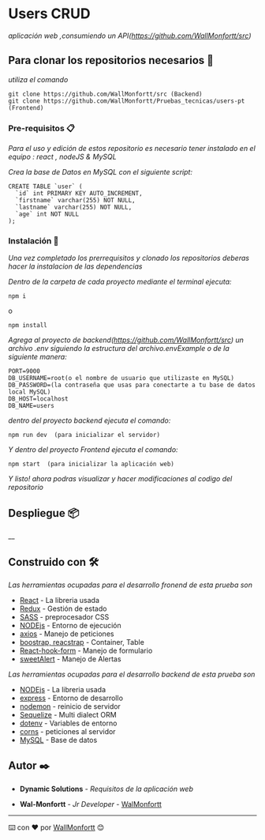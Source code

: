 # Users CRUD

_aplicación web ,consumiendo un API(https://github.com/WallMonfortt/src)_

## Para clonar los repositorios necesarios 🚀

_utiliza el comando_

```
git clone https://github.com/WallMonfortt/src (Backend)
git clone https://github.com/WallMonfortt/Pruebas_tecnicas/users-pt (Frontend)
```

### Pre-requisitos 📋

_Para el uso y edición de estos repositorio es necesario tener instalado en el equipo : react , nodeJS & MySQL_

_Crea la base de Datos en MySQL con el siguiente script:_
```
CREATE TABLE `user` (
  `id` int PRIMARY KEY AUTO_INCREMENT,
  `firstname` varchar(255) NOT NULL,
  `lastname` varchar(255) NOT NULL,
  `age` int NOT NULL
);

```

### Instalación 🔧

_Una vez completado los prerrequisitos y clonado los repositorios deberas hacer la instalacion de las dependencias_

_Dentro de la carpeta de cada proyecto mediante el terminal ejecuta:_

```
npm i 
```
o
```
npm install
```

_Agrega al proyecto de backend(https://github.com/WallMonfortt/src) un archivo .env siguiendo la estructura del archivo.envExample o de la siguiente manera:_

```
PORT=9000
DB_USERNAME=root(o el nombre de usuario que utilizaste en MySQL)
DB_PASSWORD=(la contraseña que usas para conectarte a tu base de datos local MySQL)
DB_HOST=localhost
DB_NAME=users
```
_dentro del proyecto backend ejecuta el comando:_
```
npm run dev  (para inicializar el servidor)
```
_Y dentro del proyecto Frontend ejecuta el comando:_
```
npm start  (para inicializar la aplicación web)
```
_Y listo! ahora podras visualizar y hacer modificaciones al codigo del repositorio_


## Despliegue 📦

__

## Construido con 🛠️

_Las herramientas ocupadas para el desarrollo fronend de esta prueba son_

* [React](https://reactjs.org/) - La libreria usada
* [Redux](https://redux.js.org/) - Gestión de estado
* [SASS](https://sass-lang.com/) - preprocesador CSS 
* [NODEjs](https://nodejs.org/en/about/) - Entorno de ejecución
* [axios](https://www.npmjs.com/package/axios) - Manejo de peticiones
* [boostrap, reacstrap](https://reactstrap.github.io/) - Container, Table
* [React-hook-form](https://react-hook-form.com/) - Manejo de formulario
* [sweetAlert](https://sweetalert2.github.io/) - Manejo de Alertas

_Las herramientas ocupadas para el desarrollo backend de esta prueba son_

* [NODEjs](https://nodejs.org/en/) - La libreria usada
* [express](https://nodejs.org/en/) - Entorno de desarrollo
* [nodemon](https://www.npmjs.com/package/nodemon) - reinicio de servidor
* [Sequelize](https://www.npmjs.com/package/sequelize) - Multi dialect ORM
* [dotenv](https://www.npmjs.com/package/dotenv) - Variables de entorno
* [corns](https://www.npmjs.com/package/cors) - peticiones al servidor
* [MySQL](https://www.mysql.com/) - Base de datos

## Autor ✒️

* **Dynamic Solutions** - *Requisitos de la aplicación web* 

* **Wal-Monfortt** - *Jr Developer* - [WalMonfortt](https://wal-monfortt.netlify.app/)

---
⌨️ con ❤️ por [WallMonfortt](https://github.com/WallMonfortt) 😊
